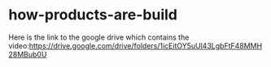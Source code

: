 # how-products-are-build
Here is the link to the google drive which contains the video:https://drive.google.com/drive/folders/1icEitOY5uUl43LgbFtF48MMH28MBub0U
